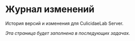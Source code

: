 # Журнал изменений

История версий и изменения для CulicidaeLab Server.

*Эта страница будет заполнена в последующих задачах.*